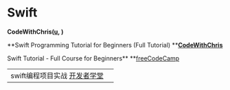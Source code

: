 # Swift

**CodeWithChris(**[**u**](https://www.youtube.com/c/CodeWithChris/playlists)**, )**

**Swift Programming Tutorial for Beginners (Full Tutorial) **[**CodeWithChris**](https://www.youtube.com/watch?v=Ulp1Kimblg0)

Swift Tutorial - Full Course for Beginners** **[freeCodeCamp](https://www.youtube.com/watch?v=comQ1-x2a1Q)

|                                                                                               |   |
| --------------------------------------------------------------------------------------------- | - |
| swift编程项目实战 [开发者学堂](https://www.youtube.com/playlist?list=PLGmd9-PCMLhZmluGsmTN0S4TalARR-sWq) |   |
